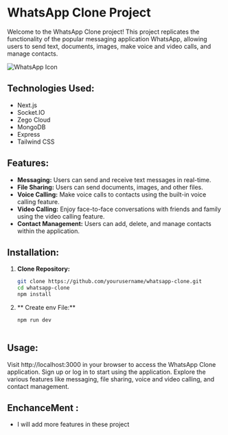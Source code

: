 # WhatsApp Clone Project

Welcome to the WhatsApp Clone project! This project replicates the functionality of the popular messaging application WhatsApp, allowing users to send text, documents, images, make voice and video calls, and manage contacts.

![WhatsApp Icon](https://tochat.be/whatsapp-icon-white.png)

## Technologies Used:

- Next.js
- Socket.IO
- Zego Cloud
- MongoDB
- Express
- Tailwind CSS

## Features:

- **Messaging:** Users can send and receive text messages in real-time.
- **File Sharing:** Users can send documents, images, and other files.
- **Voice Calling:** Make voice calls to contacts using the built-in voice calling feature.
- **Video Calling:** Enjoy face-to-face conversations with friends and family using the video calling feature.
- **Contact Management:** Users can add, delete, and manage contacts within the application.

## Installation:

1. **Clone Repository:**
   ```bash
   git clone https://github.com/yourusername/whatsapp-clone.git
   cd whatsapp-clone
   npm install

 2. ** Create env File:**
    ``` bash
    npm run dev
   
## Usage:
Visit http://localhost:3000 in your browser to access the WhatsApp Clone application.
Sign up or log in to start using the application.
Explore the various features like messaging, file sharing, voice and video calling, and contact management.

## EnchanceMent :
- I will add more features in these project
  

 
